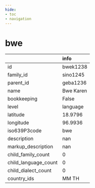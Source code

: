 ```yaml
---
hide:
- toc
- navigation
---
```

# bwe
|                      | info      |
|:---------------------|:----------|
| id                   | bwek1238  |
| family_id            | sino1245  |
| parent_id            | geba1236  |
| name                 | Bwe Karen |
| bookkeeping          | False     |
| level                | language  |
| latitude             | 18.9796   |
| longitude            | 96.9936   |
| iso639P3code         | bwe       |
| description          | nan       |
| markup_description   | nan       |
| child_family_count   | 0         |
| child_language_count | 0         |
| child_dialect_count  | 0         |
| country_ids          | MM TH     |